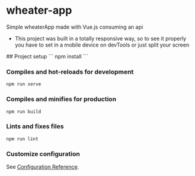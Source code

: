 <h1>wheater-app</h1>
<p>Simple wheaterApp made with Vue.js consuming an api</p>
<ul>
  <li>This project was built in a totally responsive way, so to see it properly you have to set in a mobile device on devTools or just split your screen</li>
</ul>
## Project setup
```
npm install
```

### Compiles and hot-reloads for development
```
npm run serve
```

### Compiles and minifies for production
```
npm run build
```

### Lints and fixes files
```
npm run lint
```

### Customize configuration
See [Configuration Reference](https://cli.vuejs.org/config/).
